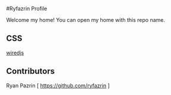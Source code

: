 #Ryfazrin Profile

Welcome my home! You can open my home with this repo name.

## CSS

[wiredjs](https://wiredjs.com/)

## Contributors

Ryan Pazrin  [ https://github.com/ryfazrin ]
